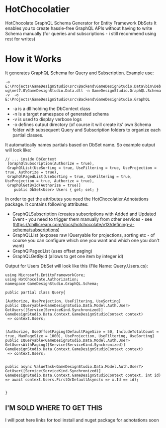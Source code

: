 # HotChocolatier
HotChocolate GraphQL Schema Generator for Entity Framework DbSets
It enables you to create hassle-free GraphQL APIs without having to write Schema manually (for queries and subscriptions - i still recommend using rest for writes)

# How it Works
It generates GraphQL Schema for Query and Subscription. Example use:

`-a E:\Projects\GameDesignStudio\src\Backend\GameDesignStudio.Data\bin\Debug\net7.0\GameDesignStudio.Data.dll
-n GameDesignStudio.GraphQL.Schema 
-v 
-o E:\Projects\GameDesignStudio\src\Backend\GameDesignStudio.GraphQL`

* -a is a dll holding the DbContext class
* -n is a target namespace of generated schema
* -v is used to display verbose logs
* -o defines output directory (of course it will create its' own Schema folder with subsequent Query and Subscription folders to organize each partial classes.

It automatically names partials based on DbSet name. So example output will look like: 

```CSharp
// ... inside DbContext
 [GraphQlSubscription(Authorize = true),
 GraphQlList(UseSorting = true, UseFiltering = true, UseProjection = true, Authorize = true),
 GraphQlPagedList(UseSorting = true, UseFiltering = true, UseProjection = true, Authorize = true),
 GraphQlGetById(Authorize = true)]
    public DbSet<User> Users { get; set; }
```

In order to get the attributes you need the HotChocolatier.Adnotations package. 
It contains following attributes: 
* GraphQLSubscription (creates subscriptions with Added and Updated Event - you need to trigger them manually from other services - see (https://chillicream.com/docs/hotchocolate/v13/defining-a-schema/subscriptions)
* GraphQLList (exposes raw IQueryable for projections, sorting etc - of course you can configure which one you want and which one you don't want)
* GraphQlPagedList (uses offset paging)
* GraphQLGetById (allows to get one item by integer id)

Output for Users DbSet will look like this (File Name: Query.Users.cs): 

```CSharp 
using Microsoft.EntityFrameworkCore;
using HotChocolate.Authorization;
namespace GameDesignStudio.GraphQL.Schema;

public partial class Query{
    
[Authorize, UseProjection, UseFiltering, UseSorting]
public IQueryable<GameDesignStudio.Data.Model.Auth.User> GetUsers([Service(ServiceKind.Synchronized)] GameDesignStudio.Data.Context.GameDesignStudioContext context)
 => context.Users;


[Authorize, UseOffsetPaging(DefaultPageSize = 50, IncludeTotalCount = true, MaxPageSize = 1000), UseProjection, UseFiltering, UseSorting]
public IQueryable<GameDesignStudio.Data.Model.Auth.User> GetUsersWithPaging([Service(ServiceKind.Synchronized)] GameDesignStudio.Data.Context.GameDesignStudioContext context)
 => context.Users;


public async ValueTask<GameDesignStudio.Data.Model.Auth.User?> GetUser([Service(ServiceKind.Synchronized)] GameDesignStudio.Data.Context.GameDesignStudioContext context, int id)
=> await context.Users.FirstOrDefaultAsync(x => x.Id == id);


}
```

## I'M SOLD WHERE TO GET THIS 

I will post here links for tool install and nuget package for adnotations soon
